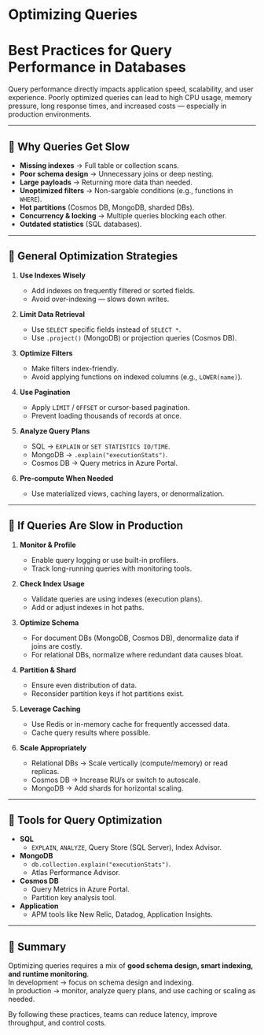 # Optimizing Queries

# Best Practices for Query Performance in Databases

Query performance directly impacts application speed, scalability, and user experience. Poorly optimized queries can lead to high CPU usage, memory pressure, long response times, and increased costs — especially in production environments.

---

## 🔹 Why Queries Get Slow

* **Missing indexes** → Full table or collection scans.
* **Poor schema design** → Unnecessary joins or deep nesting.
* **Large payloads** → Returning more data than needed.
* **Unoptimized filters** → Non-sargable conditions (e.g., functions in `WHERE`).
* **Hot partitions** (Cosmos DB, MongoDB, sharded DBs).
* **Concurrency & locking** → Multiple queries blocking each other.
* **Outdated statistics** (SQL databases).

---

## 🔹 General Optimization Strategies

1. **Use Indexes Wisely**
   * Add indexes on frequently filtered or sorted fields.
   * Avoid over-indexing — slows down writes.

2. **Limit Data Retrieval**
   * Use `SELECT` specific fields instead of `SELECT *`.
   * Use `.project()` (MongoDB) or projection queries (Cosmos DB).

3. **Optimize Filters**
   * Make filters index-friendly.
   * Avoid applying functions on indexed columns (e.g., `LOWER(name)`).

4. **Use Pagination**
   * Apply `LIMIT` / `OFFSET` or cursor-based pagination.
   * Prevent loading thousands of records at once.

5. **Analyze Query Plans**
   * SQL → `EXPLAIN` or `SET STATISTICS IO/TIME`.
   * MongoDB → `.explain("executionStats")`.
   * Cosmos DB → Query metrics in Azure Portal.

6. **Pre-compute When Needed**
   * Use materialized views, caching layers, or denormalization.

---

## 🔹 If Queries Are Slow in Production

1. **Monitor & Profile**
   * Enable query logging or use built-in profilers.
   * Track long-running queries with monitoring tools.

2. **Check Index Usage**
   * Validate queries are using indexes (execution plans).
   * Add or adjust indexes in hot paths.

3. **Optimize Schema**
   * For document DBs (MongoDB, Cosmos DB), denormalize data if joins are costly.
   * For relational DBs, normalize where redundant data causes bloat.

4. **Partition & Shard**
   * Ensure even distribution of data.
   * Reconsider partition keys if hot partitions exist.

5. **Leverage Caching**
   * Use Redis or in-memory cache for frequently accessed data.
   * Cache query results where possible.

6. **Scale Appropriately**
   * Relational DBs → Scale vertically (compute/memory) or read replicas.
   * Cosmos DB → Increase RU/s or switch to autoscale.
   * MongoDB → Add shards for horizontal scaling.

---

## 🔹 Tools for Query Optimization

* **SQL**
  * `EXPLAIN`, `ANALYZE`, Query Store (SQL Server), Index Advisor.
* **MongoDB**
  * `db.collection.explain("executionStats")`.
  * Atlas Performance Advisor.
* **Cosmos DB**
  * Query Metrics in Azure Portal.
  * Partition key analysis tool.
* **Application**
  * APM tools like New Relic, Datadog, Application Insights.

---

## 🔹 Summary

Optimizing queries requires a mix of **good schema design, smart indexing, and runtime monitoring**.  
In development → focus on schema design and indexing.  
In production → monitor, analyze query plans, and use caching or scaling as needed.  

By following these practices, teams can reduce latency, improve throughput, and control costs.
